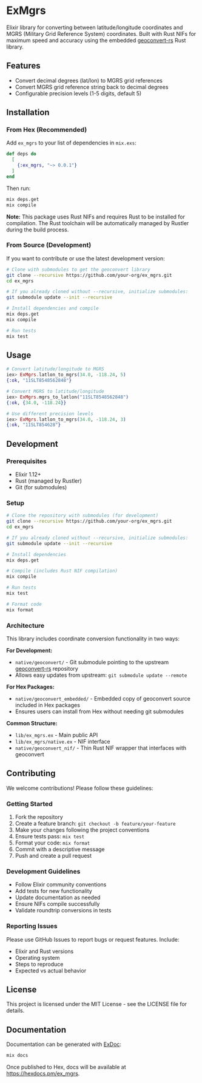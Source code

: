 # ExMgrs

Elixir library for converting between latitude/longitude coordinates and MGRS (Military Grid Reference System) coordinates. Built with Rust NIFs for maximum speed and accuracy using the embedded [geoconvert-rs](https://github.com/ncrothers/geoconvert-rs) Rust library.

## Features

- Convert decimal degrees (lat/lon) to MGRS grid references
- Convert MGRS grid reference string back to decimal degrees
- Configurable precision levels (1-5 digits, default 5)

## Installation

### From Hex (Recommended)

Add `ex_mgrs` to your list of dependencies in `mix.exs`:

```elixir
def deps do
  [
    {:ex_mgrs, "~> 0.0.1"}
  ]
end
```

Then run:

```bash
mix deps.get
mix compile
```

**Note:** This package uses Rust NIFs and requires Rust to be installed for compilation. The Rust toolchain will be automatically managed by Rustler during the build process.

### From Source (Development)

If you want to contribute or use the latest development version:

```bash
# Clone with submodules to get the geoconvert library
git clone --recursive https://github.com/your-org/ex_mgrs.git
cd ex_mgrs

# If you already cloned without --recursive, initialize submodules:
git submodule update --init --recursive

# Install dependencies and compile
mix deps.get
mix compile

# Run tests
mix test
```

## Usage

```elixir
# Convert latitude/longitude to MGRS
iex> ExMgrs.latlon_to_mgrs(34.0, -118.24, 5)
{:ok, "11SLT8548562848"}

# Convert MGRS to latitude/longitude
iex> ExMgrs.mgrs_to_latlon("11SLT8548562848")
{:ok, {34.0, -118.24}}

# Use different precision levels
iex> ExMgrs.latlon_to_mgrs(34.0, -118.24, 3)
{:ok, "11SLT854628"}
```

## Development

### Prerequisites

- Elixir 1.12+
- Rust (managed by Rustler)
- Git (for submodules)

### Setup

```bash
# Clone the repository with submodules (for development)
git clone --recursive https://github.com/your-org/ex_mgrs.git
cd ex_mgrs

# If you already cloned without --recursive, initialize submodules:
git submodule update --init --recursive

# Install dependencies
mix deps.get

# Compile (includes Rust NIF compilation)
mix compile

# Run tests
mix test

# Format code
mix format
```

### Architecture

This library includes coordinate conversion functionality in two ways:

**For Development:**
- `native/geoconvert/` - Git submodule pointing to the upstream [geoconvert-rs](https://github.com/ncrothers/geoconvert-rs) repository
- Allows easy updates from upstream: `git submodule update --remote`

**For Hex Packages:**
- `native/geoconvert_embedded/` - Embedded copy of geoconvert source included in Hex packages
- Ensures users can install from Hex without needing git submodules

**Common Structure:**
- `lib/ex_mgrs.ex` - Main public API
- `lib/ex_mgrs/native.ex` - NIF interface  
- `native/geoconvert_nif/` - Thin Rust NIF wrapper that interfaces with geoconvert

## Contributing

We welcome contributions! Please follow these guidelines:

### Getting Started

1. Fork the repository
2. Create a feature branch: `git checkout -b feature/your-feature`
3. Make your changes following the project conventions
4. Ensure tests pass: `mix test`
5. Format your code: `mix format`
6. Commit with a descriptive message
7. Push and create a pull request

### Development Guidelines

- Follow Elixir community conventions
- Add tests for new functionality
- Update documentation as needed
- Ensure NIFs compile successfully
- Validate roundtrip conversions in tests

### Reporting Issues

Please use GitHub Issues to report bugs or request features. Include:

- Elixir and Rust versions
- Operating system
- Steps to reproduce
- Expected vs actual behavior

## License

This project is licensed under the MIT License - see the LICENSE file for details.

## Documentation

Documentation can be generated with [ExDoc](https://github.com/elixir-lang/ex_doc):

```bash
mix docs
```

Once published to Hex, docs will be available at <https://hexdocs.pm/ex_mgrs>.
